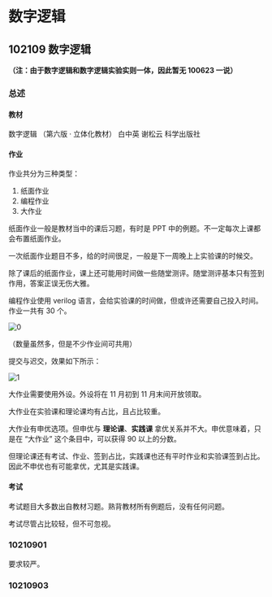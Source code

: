 # 数字逻辑

## 102109 数字逻辑

**（注：由于数字逻辑和数字逻辑实验实则一体，因此暂无 100623 一说）**

### 总述

#### 教材

数字逻辑 （第六版 · 立体化教材） 白中英 谢松云 科学出版社

#### 作业

作业共分为三种类型：

1. 纸面作业
2. 编程作业
3. 大作业

纸面作业一般是教材当中的课后习题，有时是 PPT 中的例题。不一定每次上课都会布置纸面作业。

一次纸面作业题目不多，给的时间很足，一般是下一周晚上上实验课的时候交。

除了课后的纸面作业，课上还可能用时间做一些随堂测评。随堂测评基本只有签到作用，答案正误无伤大雅。

编程作业使用 verilog 语言，会给实验课的时间做，但或许还需要自己投入时间。作业一共有 30 个。

![0](./img/0.png)

（数量虽然多，但是不少作业间可共用）

提交与迟交，效果如下所示：

![1](./img/1.png)

大作业需要使用外设。外设将在 11 月初到 11 月末间开放领取。

大作业在实验课和理论课均有占比，且占比较重。

大作业有申优选项。但申优与 **理论课**、**实践课** 拿优关系并不大。申优意味着，只是在 “大作业” 这个条目中，可以获得 90 以上的分数。

但理论课还有考试、作业、签到占比，实践课也还有平时作业和实验课签到占比。因此不申优也有可能拿优，尤其是实践课。

#### 考试

考试题目大多数出自教材习题。熟背教材所有例题后，没有任何问题。

考试尽管占比较轻，但不可忽视。



### 10210901

要求较严。



### 10210903

